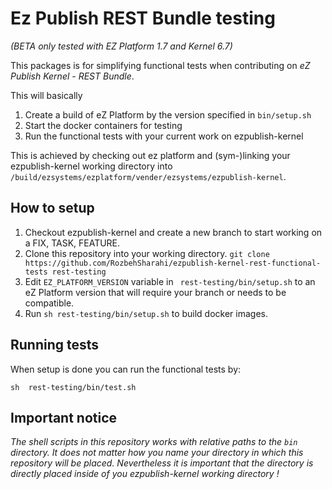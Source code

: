 # Ez Publish REST Bundle testing

*(BETA only tested with EZ Platform 1.7 and Kernel 6.7)*

This packages is for simplifying functional tests when contributing on *eZ Publish
 Kernel - REST Bundle*.
 
This will basically
1) Create a build of eZ Platform by the version specified in `bin/setup.sh`
2) Start the docker containers for testing
3) Run the functional tests with your current work on ezpublish-kernel

This is achieved by checking out ez platform and (sym-)linking your ezpublish-kernel working directory into `/build/ezsystems/ezplatform/vender/ezsystems/ezpublish-kernel`.

## How to setup

1) Checkout ezpublish-kernel and create a new branch to start working on a FIX, TASK, FEATURE.
2) Clone this repository into your working directory. `git clone https://github.com/RozbehSharahi/ezpublish-kernel-rest-functional-tests rest-testing`
3) Edit `EZ_PLATFORM_VERSION` variable in ` rest-testing/bin/setup.sh` to an eZ Platform version that will require your branch or needs to be compatible.
4) Run `sh rest-testing/bin/setup.sh` to build docker images.

## Running tests

When setup is done you can run the functional tests by:

`sh  rest-testing/bin/test.sh`

## Important notice

*The shell scripts in this repository works with relative paths to the `bin` directory. It does not matter how you name your directory in which this repository will be placed. Nevertheless it is important that the directory is directly placed inside of you ezpublish-kernel working directory !* 